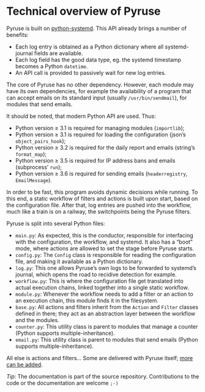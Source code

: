# Technical overview of Pyruse

Pyruse is built on [python-systemd](https://www.freedesktop.org/software/systemd/python-systemd/journal.html).
This API already brings a number of benefits:

* Each log entry is obtained as a Python dictionary where all systemd-journal fields are available.
* Each log field has the good data type, eg. the systemd timestamp becomes a Python `datetime`.
* An API call is provided to passively wait for new log entries.

The core of Pyruse has no other dependency.
However, each module may have its own dependencies, for example the availability of a program that can accept emails on its standard input (usually `/usr/bin/sendmail`), for modules that send emails.

It should be noted, that modern Python API are used. Thus:

* Python version ≥ 3.1 is required for managing modules (`importlib`);
* Python version ≥ 3.1 is required for loading the configuration (json’s `object_pairs_hook`);
* Python version ≥ 3.2 is required for the daily report and emails (string’s `format_map`);
* Python version ≥ 3.5 is required for IP address bans and emails (subprocess’ `run`);
* Python version ≥ 3.6 is required for sending emails (`headerregistry`, `EmailMessage`).

In order to be fast, this program avoids dynamic decisions while running.
To this end, a static workflow of filters and actions is built upon start, based on the configuration file.
After that, log entries are pushed into the workflow, much like a train is on a railway, the switchpoints being the Pyruse filters.

Pyruse is split into several Python files:

* `main.py`: As expected, this is the conductor, responsible for interfacing with the configuration, the workflow, and systemd. It also has a “boot” mode, where actions are allowed to set the stage before Pyruse starts.
* `config.py`: The `Config` class is responsible for reading the configuration file, and making it available as a Python dictionary.
* `log.py`: This one allows Pyruse’s own logs to be forwarded to systemd’s journal, which opens the road to recidive detection for example.
* `workflow.py`: This is where the configuration file get translated into actual execution chains, linked together into a single static workflow.
* `module.py`: Whenever the workflow needs to add a filter or an action to an execution chain, this module finds it in the filesystem.
* `base.py`: All actions and filters inherit from the `Action` and `Filter` classes defined in there; they act as an abstraction layer between the workflow and the modules.
* `counter.py`: This utility class is parent to modules that manage a counter (Python supports multiple-inheritance).
* `email.py`: This utility class is parent to modules that send emails (Python supports multiple-inheritance).

All else is actions and filters…
Some are delivered with Pyruse itself; [more can be added](customize.md).

_Tip_: The documentation is part of the source repository.
Contributions to the code or the documentation are welcome `;-)`
